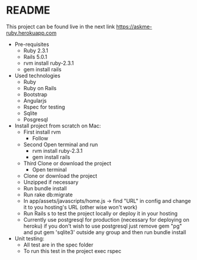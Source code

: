 # README

This project can be found live in the next link https://askme-ruby.herokuapp.com

* Pre-requisites
	* Ruby 2.3.1
	* Rails 5.0.1
	* rvm install ruby-2.3.1
	* gem install rails
* Used technologies
	* Ruby
	* Ruby on Rails
	* Bootstrap
	* Angularjs
	* Rspec for testing
	* Sqlite 
	* Posgresql
* Install project from scratch on Mac:
	* First install rvm
		* Follow 
	* Second Open terminal and run
		* rvm install ruby-2.3.1
		* gem install rails
	* Third Clone or download the project
		* Open terminal
	* Clone or download the project
	* Unzipped if necessary
	* Run bundle install
	* Run rake db:migrate
	* In app/assets/javascripts/home.js -> find "URL" in config and change it to you hosting's URL (other wise won't work)
	* Run Rails s to test the project locally or deploy it in your hosting
	* Currently use postgresql for production (necessary for deploying on heroku) if you don't wish to use postgresql just remove gem "pg" and put gem 'sqlite3' outside any group and then run bundle install
* Unit testing:
    * All test are in the spec folder
    * To run this test in the project exec rspec